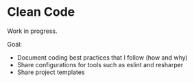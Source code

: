 # Clean Code

Work in progress. 

Goal: 

* Document coding best practices that I follow (how and why)
* Share configurations for tools such as eslint and resharper
* Share project templates

